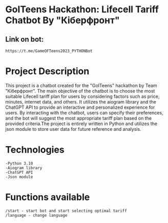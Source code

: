 # GoITeens Hackathon: Lifecell Tariff Chatbot By "Кіберфронт"
## Link on bot:
    https://t.me/GameOFTeens2023_PYTHONBot
    
# Project Description

This project is a chatbot created for the "GoITeens" hackathon by Team "Кіберфронт". The main objective of the chatbot is to choose the most suitable Lifecell tariff plan for users by considering factors such as price, minutes, internet data, and others. It utilizes the aiogram library and the ChatGPT API to provide an interactive and personalized experience for users. By interacting with the chatbot, users can specify their preferences, and the bot will suggest the most appropriate tariff plan based on the provided criteria.The project is entirely written in Python and utilizes the json module to store user data for future reference and analysis.

# Technologies

    -Python 3.10
    -Aiogram library
    -ChatGPT API
    -Json module
    
# Functions available

    /start - start bot and start selecting optimal tariff
    /language - change language

